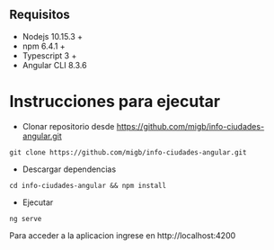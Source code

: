 ## Requisitos
- Nodejs 10.15.3 +
- npm 6.4.1 +
- Typescript 3 +
- Angular CLI 8.3.6

# Instrucciones para ejecutar

- Clonar repositorio desde https://github.com/migb/info-ciudades-angular.git
```
git clone https://github.com/migb/info-ciudades-angular.git
```
- Descargar dependencias
```
cd info-ciudades-angular && npm install
```
- Ejecutar
```
ng serve
```

Para acceder a la aplicacion ingrese en http://localhost:4200
